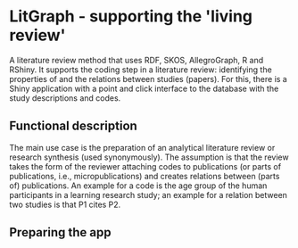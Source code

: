 # LitGraph - supporting the 'living review' 

A literature review method that uses RDF, SKOS, AllegroGraph, R and RShiny. 
It supports the coding step in a literature review: identifying the properties of and the 
relations between studies (papers). For this,  there is a Shiny application with a point and click interface
to the database with the study descriptions and codes. 

## Functional description
The main use case is the preparation of an analytical literature review or research synthesis (used synonymously). The assumption is that the review takes the form of the reviewer attaching codes to publications (or parts of publications, i.e., micropublications) and creates relations between (parts of) publications. An example for a code is the age group of the human participants in a learning research study; an example for a relation between two studies is that P1 cites P2. 

## Preparing the app
